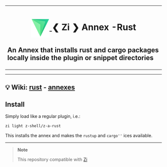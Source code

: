<div align="center"><table><tr><td>
<h1 align="center">
  <a href="https://github.com/z-shell/zi">
    <img align="center" src="https://github.com/z-shell/zi/raw/main/docs/images/logo.png" alt="Logo" width="60px" height="60px" />
  </a> ❮ Zi ❯ Annex -Rust </h1>
  <h2><p> An Annex that installs rust and cargo packages locally inside the plugin or snippet directories </p></h2>
  <!--  <p><img align="center" src="https://raw.githubusercontent.com/z-shell/z-a-meta-plugins/main/docs/images/fuzzy-mplg-ex.png" alt="zi annex meta-plugins" width="100%" height="auto" /></p> -->
</td></tr></table></div><hr />

## 💡 Wiki: [rust](https://wiki.zshell.dev/ecosystem/annexes/rust) - [annexes](https://wiki.zshell.dev.dev/ecosystem/-annexes)

## Install

Simply load like a regular plugin, i.e.:

```zsh
zi light z-shell/z-a-rust
```

This installs the annex and makes the `rustup` and `cargo''` ices available.

---

> **Note**
>
> This repository compatible with [Zi](https://github.com/z-shell/zi)
